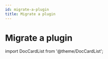 ```yaml
---
id: migrate-a-plugin
title: Migrate a plugin
---
```


# Migrate a plugin

import DocCardList from '@theme/DocCardList';

<DocCardList />